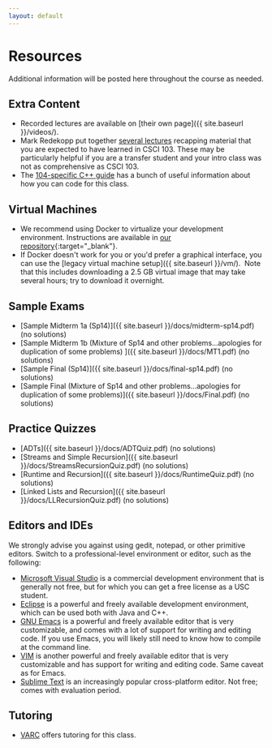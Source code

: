 ```yaml
---
layout: default
---
```


# Resources

Additional information will be posted here throughout the course as needed.

## Extra Content

- Recorded lectures are available on [their own page]({{ site.baseurl }}/videos/).
- Mark Redekopp put together [several lectures](http://ee.usc.edu/~redekopp/csmodules.html) recapping material that you are expected to have learned in CSCI 103.
  These may be particularly helpful if you are a transfer student and your intro class was not as comprehensive as CSCI 103.
- The [104-specific C++ guide](http://www-scf.usc.edu/%7Ecsci104/docs/coding-guide.pdf) has a bunch of useful information about how you can code for this class. 
 
## Virtual Machines

- We recommend using Docker to virtualize your development environment.
  Instructions are available in [our repository](https://github.com/csci104/docker/){:target="_blank"}.
- If Docker doesn't work for you or you'd prefer a graphical interface, you can use the [legacy virtual machine setup]({{ site.baseurl }}/vm/).
  Note that this includes downloading a 2.5 GB virtual image that may take several hours; try to download it overnight.

## Sample Exams

 - [Sample Midterm 1a (Sp14)]({{ site.baseurl }}/docs/midterm-sp14.pdf) (no solutions)
 - [Sample Midterm 1b (Mixture of Sp14 and other problems...apologies for duplication of some problems) ]({{ site.baseurl }}/docs/MT1.pdf) (no solutions)
 - [Sample Final (Sp14)]({{ site.baseurl }}/docs/final-sp14.pdf) (no solutions)
 - [Sample Final (Mixture of Sp14 and other problems...apologies for duplication of some problems)]({{ site.baseurl }}/docs/Final.pdf) (no solutions)

## Practice Quizzes

 - [ADTs]({{ site.baseurl }}/docs/ADTQuiz.pdf) (no solutions)
 - [Streams and Simple Recursion]({{ site.baseurl }}/docs/StreamsRecursionQuiz.pdf) (no solutions)
 - [Runtime and Recursion]({{ site.baseurl }}/docs/RuntimeQuiz.pdf) (no solutions)
 - [Linked Lists and Recursion]({{ site.baseurl }}/docs/LLRecursionQuiz.pdf) (no solutions)

## Editors and IDEs

We strongly advise you against using gedit, notepad, or other primitive editors.
Switch to a professional-level environment or editor, such as the following:

- [Microsoft Visual Studio](http://www.microsoft.com/visualstudio/eng/2013-preview) is a commercial development environment that is generally not free, but for which you can get a free license as a USC student.
- [Eclipse](http://www.eclipse.org/) is a powerful and freely available development environment, which can be used both with Java and C++.
- [GNU Emacs](http://www.gnu.org/software/emacs/) is a powerful and freely available editor that is very customizable, and comes with a lot of support for writing and editing code.
  If you use Emacs, you will likely still need to know how to compile at the command line.</li>
- [VIM](http://www.vim.org/) is another powerful and freely available editor that is very customizable and has support for writing and editing code.
  Same caveat as for Emacs.
- [Sublime Text](http://www.sublimetext.com/2) is an increasingly popular cross-platform editor.
  Not free; comes with evaluation period.

## Tutoring

- [VARC](http://viterbi.usc.edu/varc/) offers tutoring for this class.
